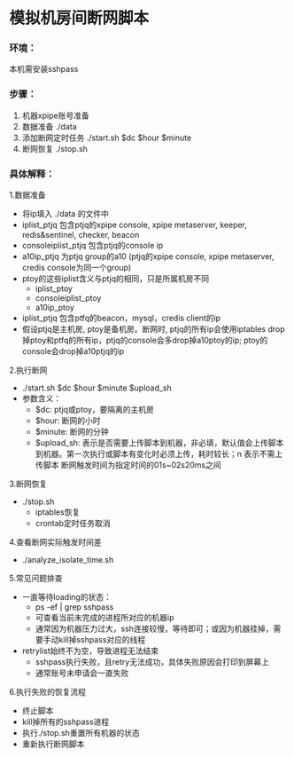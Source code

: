 # 模拟机房间断网脚本
### 环境：
本机需安装sshpass

### 步骤：
1. 机器xpipe账号准备
2. 数据准备 ./data
3. 添加断网定时任务 ./start.sh $dc $hour $minute
4. 断网恢复 ./stop.sh

### 具体解释：
1.数据准备

- 将ip填入 ./data 的文件中
- iplist_ptjq 包含ptjq的xpipe console, xpipe metaserver, keeper, redis&sentinel, checker, beacon
- consoleiplist_ptjq 包含ptjq的console ip
- a10ip_ptjq 为ptjq group的a10 (ptjq的xpipe console, xpipe metaserver, credis console为同一个group)
- ptoy的这些iplist含义与ptjq的相同，只是所属机房不同
  - iplist_ptoy
  - consoleiplist_ptoy
  - a10ip_ptoy
- iplist_ptjq 包含ptfq的beacon，mysql，credis client的ip
- 假设ptjq是主机房, ptoy是备机房。断网时, ptjq的所有ip会使用iptables drop掉ptoy和ptfq的所有ip，ptjq的console会多drop掉a10ptoy的ip; ptoy的console会drop掉a10ptjq的ip

2.执行断网

- ./start.sh $dc $hour $minute $upload_sh
- 参数含义：
  - $dc: ptjq或ptoy，要隔离的主机房
  - $hour: 断网的小时
  - $minute: 断网的分钟
  - $upload_sh: 表示是否需要上传脚本到机器，非必填，默认值会上传脚本到机器。第一次执行或脚本有变化时必须上传，耗时较长；n 表示不需上传脚本
        断网触发时间为指定时间的01s~02s20ms之间

3.断网恢复

- ./stop.sh
  - iptables恢复
  - crontab定时任务取消

4.查看断网实际触发时间差

- ./analyze_isolate_time.sh

5.常见问题排查

- 一直等待loading的状态：
  - ps -ef | grep sshpass 
  - 可查看当前未完成的进程所对应的机器ip
  - 通常因为机器压力过大，ssh连接较慢，等待即可；或因为机器挂掉，需要手动kill掉sshpass对应的线程
- retrylist始终不为空，导致进程无法结束
  - sshpass执行失败，且retry无法成功，具体失败原因会打印到屏幕上
  - 通常账号未申请会一直失败

6.执行失败的恢复流程

- 终止脚本
- kill掉所有的sshpass进程
- 执行./stop.sh重置所有机器的状态
- 重新执行断网脚本